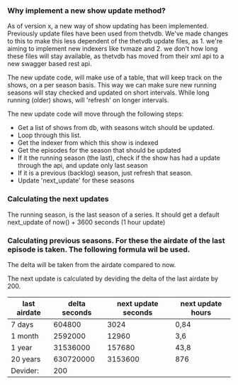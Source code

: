 ### Why implement a new show update method?
As of version x, a new way of show updating has been implemented.
Previously update files have been used from thetvdb. We've made changes to this to make this less dependent of the thetvdb update files, as 1. we're aiming to implement new indexers like tvmaze and 2. we don't how long these files will stay available, as thetvdb has moved from their xml api to a new swagger based rest api.

The new update code, will make use of a table, that will keep track on the shows, on a per season basis. This way we can make sure new running seasons will stay checked and updated on short intervals. While long running (older) shows, will 'refresh' on longer intervals.

The new update code will move through the following steps:
* Get a list of shows from db, with seasons witch should be updated.
* Loop through this list.
* Get the indexer from which this show is indexed
* Get the episodes for the season that should be updated
* If it the running season (the last), check if the show has had a update through the api, and update only last season
* If it is a previous (backlog) season, just refresh that season.
* Update 'next_update' for these seasons

### Calculating the next updates
The running season, is the last season of a series. It should get a default next_update of now() + 3600 seconds (1 hour update)

### Calculating previous seasons. For these the airdate of the last episode is taken. The following formula wil be used.
The delta will be taken from the airdate compared to now.

The next update is calculated by deviding the delta of the last airdate by 200.

| last airdate | delta seconds | next update seconds | next update hours | 
|--------------|---------------|---------------------|-------------------|
| 7 days       | 604800        | 3024                | 0,84              |
| 1 month      | 2592000       | 12960               | 3,6               |
| 1 year       | 31536000      | 157680              | 43,8              |
| 20 years     | 630720000     | 3153600             | 876               |
| Devider:     | 200           |                     |                   |